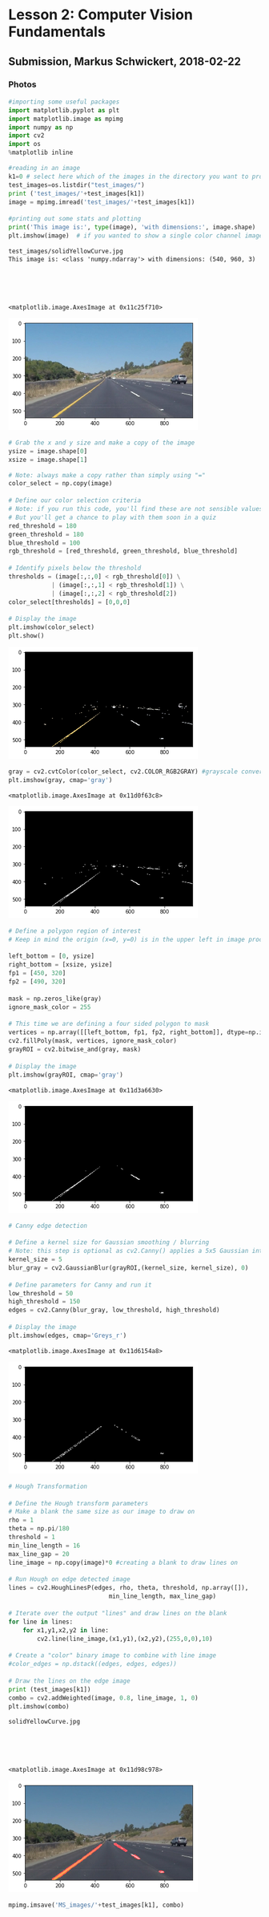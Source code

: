 
# Lesson 2: Computer Vision Fundamentals
## Submission, Markus Schwickert, 2018-02-22

### Photos


```python
#importing some useful packages
import matplotlib.pyplot as plt
import matplotlib.image as mpimg
import numpy as np
import cv2
import os
%matplotlib inline
```


```python
#reading in an image
k1=0 # select here which of the images in the directory you want to process (0-5)
test_images=os.listdir("test_images/")
print ('test_images/'+test_images[k1])
image = mpimg.imread('test_images/'+test_images[k1])

#printing out some stats and plotting
print('This image is:', type(image), 'with dimensions:', image.shape)
plt.imshow(image)  # if you wanted to show a single color channel image called 'gray', for example, call as plt.imshow(gray, cmap='gray')

```

    test_images/solidYellowCurve.jpg
    This image is: <class 'numpy.ndarray'> with dimensions: (540, 960, 3)





    <matplotlib.image.AxesImage at 0x11c25f710>




![png](output_2_2.png)



```python
# Grab the x and y size and make a copy of the image
ysize = image.shape[0]
xsize = image.shape[1]
```


```python
# Note: always make a copy rather than simply using "="
color_select = np.copy(image)

# Define our color selection criteria
# Note: if you run this code, you'll find these are not sensible values!!
# But you'll get a chance to play with them soon in a quiz
red_threshold = 180
green_threshold = 180
blue_threshold = 100
rgb_threshold = [red_threshold, green_threshold, blue_threshold]

# Identify pixels below the threshold
thresholds = (image[:,:,0] < rgb_threshold[0]) \
            | (image[:,:,1] < rgb_threshold[1]) \
            | (image[:,:,2] < rgb_threshold[2])
color_select[thresholds] = [0,0,0]

# Display the image                 
plt.imshow(color_select)
plt.show()
```


![png](output_4_0.png)



```python
gray = cv2.cvtColor(color_select, cv2.COLOR_RGB2GRAY) #grayscale conversion
plt.imshow(gray, cmap='gray')
```




    <matplotlib.image.AxesImage at 0x11d0f63c8>




![png](output_5_1.png)



```python
# Define a polygon region of interest 
# Keep in mind the origin (x=0, y=0) is in the upper left in image processing

left_bottom = [0, ysize]
right_bottom = [xsize, ysize]
fp1 = [450, 320]
fp2 = [490, 320]

mask = np.zeros_like(gray)   
ignore_mask_color = 255 

# This time we are defining a four sided polygon to mask
vertices = np.array([[left_bottom, fp1, fp2, right_bottom]], dtype=np.int32)
cv2.fillPoly(mask, vertices, ignore_mask_color)
grayROI = cv2.bitwise_and(gray, mask)

# Display the image
plt.imshow(grayROI, cmap='gray')
```




    <matplotlib.image.AxesImage at 0x11d3a6630>




![png](output_6_1.png)



```python
# Canny edge detection

# Define a kernel size for Gaussian smoothing / blurring
# Note: this step is optional as cv2.Canny() applies a 5x5 Gaussian internally
kernel_size = 5
blur_gray = cv2.GaussianBlur(grayROI,(kernel_size, kernel_size), 0)

# Define parameters for Canny and run it
low_threshold = 50
high_threshold = 150
edges = cv2.Canny(blur_gray, low_threshold, high_threshold)

# Display the image
plt.imshow(edges, cmap='Greys_r')
```




    <matplotlib.image.AxesImage at 0x11d6154a8>




![png](output_7_1.png)



```python
# Hough Transformation

# Define the Hough transform parameters
# Make a blank the same size as our image to draw on
rho = 1
theta = np.pi/180
threshold = 1
min_line_length = 16
max_line_gap = 20
line_image = np.copy(image)*0 #creating a blank to draw lines on

# Run Hough on edge detected image
lines = cv2.HoughLinesP(edges, rho, theta, threshold, np.array([]),
                            min_line_length, max_line_gap)

# Iterate over the output "lines" and draw lines on the blank
for line in lines:
    for x1,y1,x2,y2 in line:
        cv2.line(line_image,(x1,y1),(x2,y2),(255,0,0),10)

# Create a "color" binary image to combine with line image
#color_edges = np.dstack((edges, edges, edges)) 

# Draw the lines on the edge image
print (test_images[k1])
combo = cv2.addWeighted(image, 0.8, line_image, 1, 0) 
plt.imshow(combo)
```

    solidYellowCurve.jpg





    <matplotlib.image.AxesImage at 0x11d98c978>




![png](output_8_2.png)



```python
mpimg.imsave('MS_images/'+test_images[k1], combo)
```
